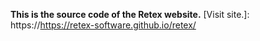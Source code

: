 **This is the source code of the Retex website.**
[Visit site.]: https://https://retex-software.github.io/retex/
